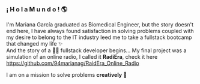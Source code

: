 ### ¡ H o l a    M u n d o ! :earth_americas:

I'm Mariana García graduated as Biomedical Engineer, but the story doesn't end here, I have always found satisfaction in solving problems coupled with my desire to belong to the IT industry leed me to take a fullstack bootcamp that changed my life ✨   
And the story of a :woman_technologist: fullstack developer begins...
My final project was a simulation of an online radio, I called it **RadiEra**, check it here https://github.com/94marianag/RaidEra_Online_Radio  
  
  I am on a mission to solve problems **creatively** :rocket:

<!--
**94marianag/94marianag** is a ✨ _special_ ✨ repository because its `README.md` (this file) appears on your GitHub profile.

Here are some ideas to get you started:

- 🔭 I’m currently working on ...
- 🌱 I’m currently learning ...
- 👯 I’m looking to collaborate on ...
- 🤔 I’m looking for help with ...
- 💬 Ask me about ...
- 📫 How to reach me: ...
- 😄 Pronouns: ...
- ⚡ Fun fact: ...
-->
